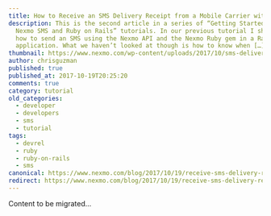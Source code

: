 ```yaml
---
title: How to Receive an SMS Delivery Receipt from a Mobile Carrier with Ruby on Rails
description: This is the second article in a series of “Getting Started with
  Nexmo SMS and Ruby on Rails” tutorials. In our previous tutorial I showed you
  how to send an SMS using the Nexmo API and the Nexmo Ruby gem in a Rails
  application. What we haven’t looked at though is how to know when […]
thumbnail: https://www.nexmo.com/wp-content/uploads/2017/10/sms-delivery-ruby.png
author: chrisguzman
published: true
published_at: 2017-10-19T20:25:20
comments: true
category: tutorial
old_categories:
  - developer
  - developers
  - sms
  - tutorial
tags:
  - devrel
  - ruby
  - ruby-on-rails
  - sms
canonical: https://www.nexmo.com/blog/2017/10/19/receive-sms-delivery-receipt-ruby-on-rails-dr
redirect: https://www.nexmo.com/blog/2017/10/19/receive-sms-delivery-receipt-ruby-on-rails-dr
---
```

Content to be migrated...